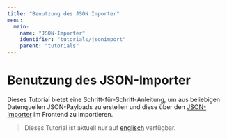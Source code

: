 ```yaml
---
title: "Benutzung des JSON Importer"
menu:
  main:
    name: "JSON-Importer"
    identifier: "tutorials/jsonimport"
    parent: "tutorials"
---
```


# Benutzung des JSON-Importer

Dieses Tutorial bietet eine Schritt-für-Schritt-Anleitung, um aus beliebigen Datenquellen JSON-Payloads zu erstellen und diese über den [JSON-Importer](/de/tools/jsonimport/) im Frontend zu importieren.

> Dieses Tutorial ist aktuell nur auf [englisch](/en/tutorials/jsonimport/) verfügbar.